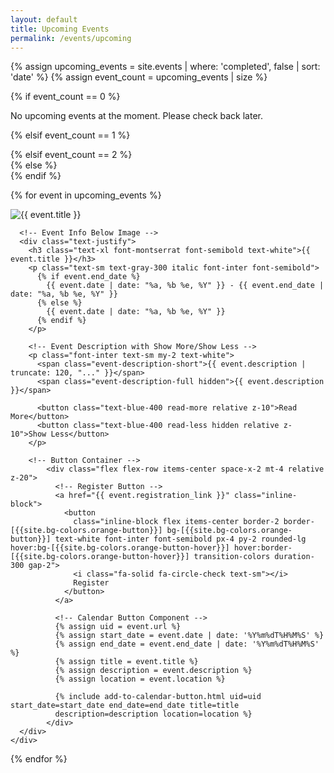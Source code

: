 ```yaml
---
layout: default
title: Upcoming Events
permalink: /events/upcoming
---
```


<div class="container pb-10 px-2 md:mx-auto" data-aos="fade-up">
    
   <!-- Fetch upcoming events -->
  {% assign upcoming_events = site.events | where: 'completed', false | sort: 'date' %}
  {% assign event_count = upcoming_events | size %}

  {% if event_count == 0 %}
  <div class="font-inter text-center text-gray-500 text-xl mt-16">
  No upcoming events at the moment. Please check back later.
</div>

  <!-- Conditionally set grid based on the number of events -->
  {% elsif event_count == 1 %}
    <div class="grid grid-cols-1 place-items-center gap-4 md:gap-8">
  {% elsif event_count == 2 %}
    <div class="grid grid-cols-1 md:grid-cols-2 gap-4 md:gap-8">
  {% else %}
    <div class="grid grid-cols-1 md:grid-cols-2 lg:grid-cols-3 gap-4 md:gap-8 items-start">
  {% endif %}

  {% for event in upcoming_events %}
    <div
      class="event-card relative bg-[{{site.bg-colors.darkBlue}}] p-6 rounded-2xl shadow-lg transition duration-300 hover:shadow-xl hover:scale-[1.02] cursor-pointer"
    >
      <a href="{{ event.url }}" class="absolute inset-0 block"></a>
      <!-- Event Image on Top -->
      <div class="w-full flex justify-center">
        <img loading="lazy"
          src="{{ event.banner_image }}"
          alt="{{ event.title }}"
          class="w-full h-auto rounded-md mb-4"
        />
      </div>

      <!-- Event Info Below Image -->
      <div class="text-justify">
        <h3 class="text-xl font-montserrat font-semibold text-white">{{ event.title }}</h3>
        <p class="text-sm text-gray-300 italic font-inter font-semibold">
          {% if event.end_date %}
            {{ event.date | date: "%a, %b %e, %Y" }} - {{ event.end_date | date: "%a, %b %e, %Y" }}
          {% else %}
            {{ event.date | date: "%a, %b %e, %Y" }}
          {% endif %}
        </p>

        <!-- Event Description with Show More/Show Less -->
        <p class="font-inter text-sm my-2 text-white">
          <span class="event-description-short">{{ event.description | truncate: 120, "..." }}</span>
          <span class="event-description-full hidden">{{ event.description }}</span>

          <button class="text-blue-400 read-more relative z-10">Read More</button>
          <button class="text-blue-400 read-less hidden relative z-10">Show Less</button>
        </p>

        <!-- Button Container -->
            <div class="flex flex-row items-center space-x-2 mt-4 relative z-20">
              <!-- Register Button -->
              <a href="{{ event.registration_link }}" class="inline-block">
                <button
                  class="inline-block flex items-center border-2 border-[{{site.bg-colors.orange-button}}] bg-[{{site.bg-colors.orange-button}}] text-white font-inter font-semibold px-4 py-2 rounded-lg hover:bg-[{{site.bg-colors.orange-button-hover}}] hover:border-[{{site.bg-colors.orange-button-hover}}] transition-colors duration-300 gap-2">
                  <i class="fa-solid fa-circle-check text-sm"></i>
                  Register
                </button>
              </a>

              <!-- Calendar Button Component -->
              {% assign uid = event.url %}
              {% assign start_date = event.date | date: '%Y%m%dT%H%M%S' %}
              {% assign end_date = event.end_date | date: '%Y%m%dT%H%M%S' %}
              {% assign title = event.title %}
              {% assign description = event.description %}
              {% assign location = event.location %}

              {% include add-to-calendar-button.html uid=uid start_date=start_date end_date=end_date title=title
              description=description location=location %}
            </div>
      </div>
    </div>
  {% endfor %}
  </div>
</div>
